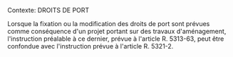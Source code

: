 Contexte: DROITS DE PORT

Lorsque la fixation ou la modification des droits de port sont prévues comme conséquence d'un projet portant sur des travaux d'aménagement, l'instruction préalable à ce dernier, prévue à l'article R. 5313-63, peut être confondue avec l'instruction prévue à l'article R. 5321-2.